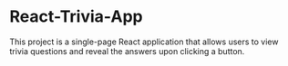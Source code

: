 # React-Trivia-App
This project is a single-page React application that allows users to view trivia questions and reveal the answers upon clicking a button.
